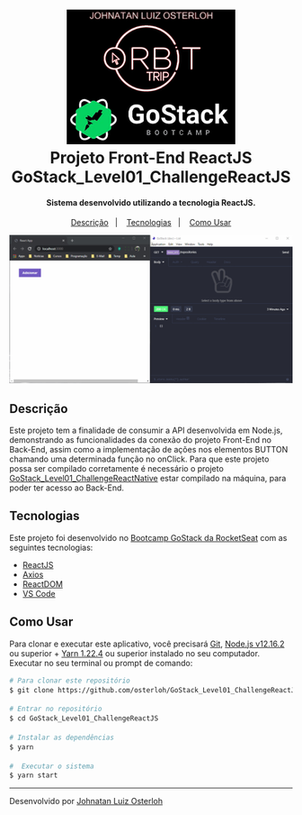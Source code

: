 <h1 align="center">
    <img alt="Go Finances" src="./src/assets/banner.jpg" width="300" />
    <br>
    Projeto Front-End ReactJS
    <br>
    GoStack_Level01_ChallengeReactJS
</h1>

<h4 align="center">
  Sistema desenvolvido utilizando a tecnologia ReactJS.
</h4>

<p align="center">
  <a href="#descrição">Descrição</a>&nbsp;&nbsp;&nbsp;|&nbsp;&nbsp;&nbsp;
  <a href="#tecnologias">Tecnologias</a>&nbsp;&nbsp;&nbsp;|&nbsp;&nbsp;&nbsp;
  <a href="#Como-Usar">Como Usar</a>
</p>

<p align="center">
  <img alt="Demo Go Finances" src="./src/assets/demo.gif">
</p>

## Descrição

Este projeto tem a finalidade de consumir a API desenvolvida em Node.js, demonstrando as funcionalidades da conexão do projeto Front-End no Back-End, assim como a implementação de ações nos elementos BUTTON chamando uma determinada função no onClick.
Para que este projeto possa ser compilado corretamente é necessário o projeto [GoStack_Level01_ChallengeReactNative](https://github.com/osterloh/GoStack_Level01_ChallengeReactNative) estar compilado na máquina, para poder ter acesso ao Back-End.

## Tecnologias

Este projeto foi desenvolvido no [Bootcamp GoStack da RocketSeat](https://rocketseat.com.br/bootcamp) com as seguintes tecnologias:

- [ReactJS](https://reactjs.org/)
- [Axios](https://github.com/axios/axios)
- [ReactDOM](https://pt-br.reactjs.org/docs/react-dom.html)
- [VS Code][vc]

## Como Usar

Para clonar e executar este aplicativo, você precisará [Git](https://git-scm.com), [Node.js v12.16.2][nodejs] ou superior + [Yarn 1.22.4][yarn] ou superior instalado no seu computador. Executar no seu terminal ou prompt de comando:

```bash
# Para clonar este repositório
$ git clone https://github.com/osterloh/GoStack_Level01_ChallengeReactJS.git

# Entrar no repositório
$ cd GoStack_Level01_ChallengeReactJS

# Instalar as dependências
$ yarn

#  Executar o sistema
$ yarn start
```

---

Desenvolvido por [Johnatan Luiz Osterloh](https://www.linkedin.com/in/johnatanosterloh/)

[nodejs]: https://nodejs.org/
[yarn]: https://yarnpkg.com/
[vc]: https://code.visualstudio.com/
